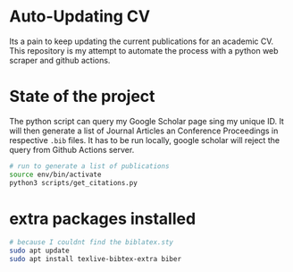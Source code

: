 # Auto-Updating CV

Its a pain to keep updating the current publications for an academic CV. This repository is my attempt to automate the process with a python web scraper and github actions. 

# State of the project
The python script can query my Google Scholar page sing my unique ID. It will then generate a list of Journal Articles an Conference Proceedings in respective `.bib` files. It has to be run locally, google scholar will reject the query from Github Actions server.

```sh
# run to generate a list of publications
source env/bin/activate
python3 scripts/get_citations.py
```

# extra packages installed
```sh
# because I couldnt find the biblatex.sty
sudo apt update
sudo apt install texlive-bibtex-extra biber

```